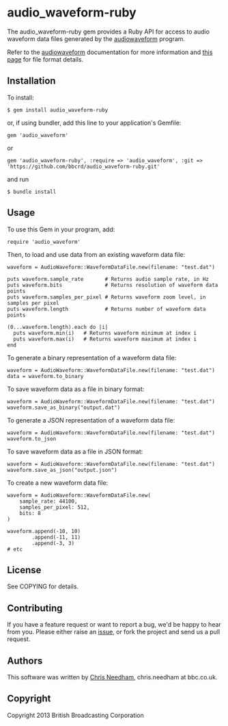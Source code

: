 # audio_waveform-ruby

The audio_waveform-ruby gem provides a Ruby API for access to audio waveform data
files generated by the [audiowaveform](https://github.com/bbcrd/audiowaveform) program.

Refer to the [audiowaveform](https://github.com/bbcrd/audiowaveform) documentation for more information and [this page](https://github.com/bbcrd/audiowaveform/blob/master/doc/DataFormat.md) for file format details.

## Installation

To install:

    $ gem install audio_waveform-ruby

or, if using bundler, add this line to your application's Gemfile:

    gem 'audio_waveform'

or

    gem 'audio_waveform-ruby', :require => 'audio_waveform', :git => 'https://github.com/bbcrd/audio_waveform-ruby.git'

and run

    $ bundle install

## Usage

To use this Gem in your program, add:

    require 'audio_waveform'

Then, to load and use data from an existing waveform data file:

    waveform = AudioWaveform::WaveformDataFile.new(filename: "test.dat")

    puts waveform.sample_rate       # Returns audio sample rate, in Hz
    puts waveform.bits              # Returns resolution of waveform data points
    puts waveform.samples_per_pixel # Returns waveform zoom level, in samples per pixel
    puts waveform.length            # Returns number of waveform data points

    (0...waveform.length).each do |i|
      puts waveform.min(i)   # Returns waveform minimum at index i
      puts waveform.max(i)   # Returns waveform maximum at index i
    end

To generate a binary representation of a waveform data file:

    waveform = AudioWaveform::WaveformDataFile.new(filename: "test.dat")
    data = waveform.to_binary

To save waveform data as a file in binary format:

    waveform = AudioWaveform::WaveformDataFile.new(filename: "test.dat")
    waveform.save_as_binary("output.dat")

To generate a JSON representation of a waveform data file:

    waveform = AudioWaveform::WaveformDataFile.new(filename: "test.dat")
    waveform.to_json

To save waveform data as a file in JSON format:

    waveform = AudioWaveform::WaveformDataFile.new(filename: "test.dat")
    waveform.save_as_json("output.json")

To create a new waveform data file:

    waveform = AudioWaveform::WaveformDataFile.new(
        sample_rate: 44100,
        samples_per_pixel: 512,
        bits: 8
    )

    waveform.append(-10, 10)
            .append(-11, 11)
            .append(-3, 3)
    # etc

## License

See COPYING for details.

## Contributing

If you have a feature request or want to report a bug, we'd be happy to hear from you. Please either raise an [issue](https://github.com/bbcrd/audio_waveform-ruby/issues), or fork the project and send us a pull request.

## Authors

This software was written by [Chris Needham](https://github.com/chrisn), chris.needham at bbc.co.uk.

## Copyright

Copyright 2013 British Broadcasting Corporation
